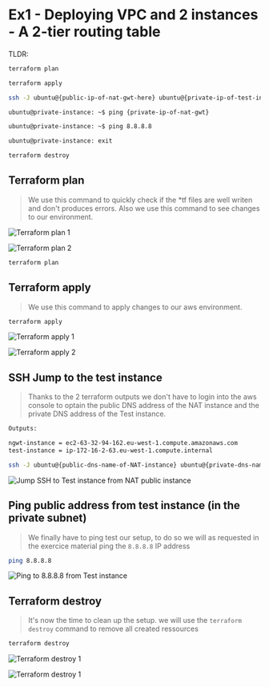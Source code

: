 # Ex1 - Deploying VPC and 2 instances - A 2-tier routing table

TLDR:

```bash
terraform plan

terraform apply

ssh -J ubuntu@{public-ip-of-nat-gwt-here} ubuntu@{private-ip-of-test-instance-here}

ubuntu@private-instance: ~$ ping {private-ip-of-nat-gwt}

ubuntu@private-instance: ~$ ping 8.8.8.8

ubuntu@private-instance: exit

terraform destroy
```


## Terraform plan

> We use this command to quickly check if the *tf files are well writen and don't produces errors.
> Also we use this command to see changes to our environment.

![Terraform plan 1](https://drive.google.com/a/pares-corp.com/uc?id=1sENyaHWrZSetpP_3ktNN1UcDqiDOX5N_)

![Terraform plan 2](https://drive.google.com/a/pares-corp.com/uc?id=1z-mFrPaSVdrYkwPNPFMDoQfvZeVCtqY5)


```bash
terraform plan
```


## Terraform apply

> We use this command to apply changes to our aws environment.

```bash
terraform apply
```

![Terraform apply 1](https://drive.google.com/a/pares-corp.com/uc?id=1PMn8UAY2n6ccO1LZXGX1qhxD2dm321vN)

![Terraform apply 2](https://drive.google.com/a/pares-corp.com/uc?id=1oVh-XIHP_0rYahcOFgNxso0ujljjgWEV)


## SSH Jump to the test instance

> Thanks to the 2 terraform outputs we don't have to login into the aws console to optain the public DNS address of the NAT instance and the private DNS address of the Test instance.


```bash
Outputs:

ngwt-instance = ec2-63-32-94-162.eu-west-1.compute.amazonaws.com
test-instance = ip-172-16-2-63.eu-west-1.compute.internal
```

```bash
ssh -J ubuntu@{public-dns-name-of-NAT-instance} ubuntu@{private-dns-name-of-test-instance}

```

![Jump SSH to Test instance from NAT public instance](https://drive.google.com/a/pares-corp.com/uc?id=1RVyk0k05Hcg2Yo4nAs9x1GtJmAOwfhtE)



## Ping public address from test instance (in the private subnet)

> We finally have to ping test our setup, to do so we will as requested in the exercice material ping the `8.8.8.8` IP address

```bash
ping 8.8.8.8
```

![Ping to 8.8.8.8 from Test instance](https://drive.google.com/a/pares-corp.com/uc?id=1-rIcgLna12qUHwnEYlNWLN7AcL4g-htn)


## Terraform destroy

> It's now the time to clean up the setup. we will use the `terraform destroy` command to remove all created ressources


```bash
terraform destroy
```

![Terraform destroy 1](https://drive.google.com/a/pares-corp.com/uc?id=1Ia4HTYk2C93i3VmE0oJio3HJJdMP0K_9)

![Terraform destroy 1](https://drive.google.com/a/pares-corp.com/uc?id=1PEfj3f7VKoR-hZg5Jcs_rWMkwZoRNrlD)
